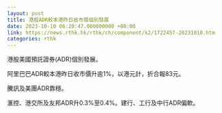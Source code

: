```yaml
---
layout: post
title: 港股ADR較本港昨日收市價個別發展
date: 2023-10-10 06:20:47.000000000 +08:00
link: https://news.rthk.hk/rthk/ch/component/k2/1722457-20231010.htm
categories: rthk
---
```


港股美國預託證券(ADR)個別發展。

阿里巴巴ADR較本港昨日收市價升逾1%，以港元計，折合報83元。

騰訊及美團ADR靠穩。

滙控、港交所及友邦ADR升0.3%至0.4%。建行、工行及中行ADR偏軟。
